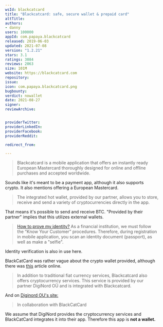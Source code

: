 ```yaml
---
wsId: blackcatcard
title: "Blackcatcard: safe, secure wallet & prepaid card"
altTitle: 
authors:
- danny
users: 100000
appId: com.papaya.blackcatcard
released: 2019-06-03
updated: 2021-07-08
version: "1.2.21"
stars: 3.1
ratings: 3084
reviews: 2063
size: 101M
website: https://blackcatcard.com
repository: 
issue: 
icon: com.papaya.blackcatcard.png
bugbounty: 
verdict: nowallet
date: 2021-08-27
signer: 
reviewArchive:


providerTwitter: 
providerLinkedIn: 
providerFacebook: 
providerReddit: 

redirect_from:

---
```



> Blackcatcard is a mobile application that offers an instantly ready European Mastercard thoroughly designed for online and offline purchases and accepted worldwide.

Sounds like it's meant to be a payment app, although it also supports crypto. It also mentions offering a European Mastercard.

> The integrated hot wallet, provided by our partner, allows you to store, receive and send a variety of cryptocurrencies directly in the app.

That means it's possible to send and receive BTC. "Provided by their partner" implies that this utilizes external wallets.  

> [How to prove my identity?](https://blackcatcard.com/en/legal/faq.html) As a financial institution, we must follow the “Know Your Customer” procedures. Therefore, during registration in mobile application, you scan an identity document (passport), as well as make a "selfie".

Identity verification is also in use here.

BlackCatCard was rather vague about the crypto wallet provided, although there was [this](https://globalfintechseries.com/banking/digital-payments/blackcatcard-a-global-provider-of-money-management-services-enters-the-european-market/) article online.

> In addition to traditional fiat currency services, Blackcatcard also offers cryptocurrency services. This service is provided by our partner DigiNord OÜ and is integrated with Blackcatcard.

And on [Diginord OU's site:](https://diginord.eu/)

> In collaboration with BlackCatCard

We assume that DigiNord provides the cryptocurrency services and BlackCatCard integrates it into their app. Therefore this app is **not a wallet.**
